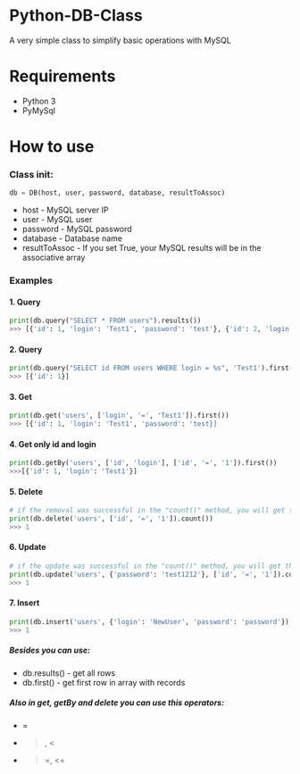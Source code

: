 # Python-DB-Class
A very simple class to simplify basic operations with MySQL

# Requirements
* Python 3
* PyMySql

# How to use
### Class init:

```python
db = DB(host, user, password, database, resultToAssoc)
```
* host - MySQL server IP
* user - MySQL user
* password - MySQL password
* database - Database name
* resultToAssoc - If you set True, your MySQL results will be in the associative array

### Examples
#### 1. Query

```python
print(db.query("SELECT * FROM users").results())
>>> [{'id': 1, 'login': 'Test1', 'password': 'test'}, {'id': 2, 'login': 'Test2', 'password': 'test'}]
```

#### 2. Query

```python
print(db.query("SELECT id FROM users WHERE login = %s", 'Test1').first())
>>> [{'id': 1}]
````

#### 3. Get

```python
print(db.get('users', ['login', '=', 'Test1']).first())
>>> [{'id': 1, 'login': 'Test1', 'password': 'test}]
```

#### 4. Get only id and login

```python
print(db.getBy('users', ['id', 'login'], ['id', '=', '1']).first())
>>>[{'id': 1, 'login': 'Test1'}]
````

#### 5. Delete

```python
# if the removal was successful in the "count()" method, you will get the number of deleted records
print(db.delete('users', ['id', '=', '1']).count())
>>> 1
```

#### 6. Update

```python
# if the update was successful in the "count()" method, you will get the number of updated records
print(db.update('users', {'password': 'test1212'}, ['id', '=', '1']).count())
>>> 1
```

#### 7. Insert

```python
print(db.insert('users', {'login': 'NewUser', 'password': 'password'}).count())
>>> 1
```

##### Besides you can use:
* db.results() - get all rows 
* db.first() - get first row in array with records
##### Also in get, getBy and delete you can use this operators:
* = 
* >, <
* >=, <=
